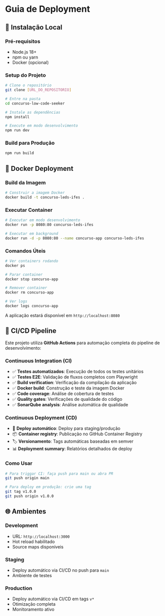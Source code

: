 # Guia de Deployment

## 🚀 Instalação Local

### Pré-requisitos
- Node.js 18+
- npm ou yarn
- Docker (opcional)

### Setup do Projeto
```bash
# Clone o repositório
git clone [URL_DO_REPOSITORIO]

# Entre na pasta
cd concurso-low-code-seeker

# Instale as dependências
npm install

# Execute em modo desenvolvimento
npm run dev
```

### Build para Produção
```bash
npm run build
```

## 🐳 Docker Deployment

### Build da Imagem
```bash
# Construir a imagem Docker
docker build -t concurso-leds-ifes .
```

### Executar Container
```bash
# Executar em modo desenvolvimento
docker run -p 8080:80 concurso-leds-ifes

# Executar em background
docker run -d -p 8080:80 --name concurso-app concurso-leds-ifes
```

### Comandos Úteis
```bash
# Ver containers rodando
docker ps

# Parar container
docker stop concurso-app

# Remover container
docker rm concurso-app

# Ver logs
docker logs concurso-app
```

A aplicação estará disponível em `http://localhost:8080`

## 🔄 CI/CD Pipeline

Este projeto utiliza **GitHub Actions** para automação completa do pipeline de desenvolvimento:

### Continuous Integration (CI)
- ✅ **Testes automatizados**: Execução de todos os testes unitários
- ✅ **Testes E2E**: Validação de fluxos completos com Playwright
- ✅ **Build verification**: Verificação da compilação da aplicação
- ✅ **Docker build**: Construção e teste da imagem Docker
- ✅ **Code coverage**: Análise de cobertura de testes
- ✅ **Quality gates**: Verificações de qualidade do código
- ✅ **SonarQube analysis**: Análise automática de qualidade

### Continuous Deployment (CD)
- 🚀 **Deploy automático**: Deploy para staging/produção
- 📦 **Container registry**: Publicação no GitHub Container Registry
- 🏷️ **Versionamento**: Tags automáticas baseadas em semver
- 📊 **Deployment summary**: Relatórios detalhados de deploy

### Como Usar
```bash
# Para triggar CI: faça push para main ou abra PR
git push origin main

# Para deploy em produção: crie uma tag
git tag v1.0.0
git push origin v1.0.0
```

## 🌐 Ambientes

### Development
- URL: `http://localhost:3000`
- Hot reload habilitado
- Source maps disponíveis

### Staging
- Deploy automático via CI/CD no push para `main`
- Ambiente de testes

### Production
- Deploy automático via CI/CD em tags `v*`
- Otimização completa
- Monitoramento ativo